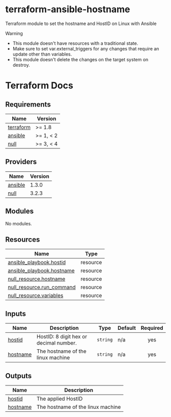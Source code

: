 # terraform-ansible-hostname
Terraform module to set the hostname and HostID on Linux with Ansible

> [!Warning]
> * This module doesn't have resources with a traditional state.
> * Make sure to set var.external_triggers for any changes that require an update other than variables.
> * This module doesn't delete the changes on the target system on destroy.

# Terraform Docs

<!-- BEGIN_TF_DOCS -->
## Requirements

| Name | Version |
|------|---------|
| <a name="requirement_terraform"></a> [terraform](#requirement\_terraform) | >= 1.8 |
| <a name="requirement_ansible"></a> [ansible](#requirement\_ansible) | >= 1, < 2 |
| <a name="requirement_null"></a> [null](#requirement\_null) | >= 3, < 4 |

## Providers

| Name | Version |
|------|---------|
| <a name="provider_ansible"></a> [ansible](#provider\_ansible) | 1.3.0 |
| <a name="provider_null"></a> [null](#provider\_null) | 3.2.3 |

## Modules

No modules.

## Resources

| Name | Type |
|------|------|
| [ansible_playbook.hostid](https://registry.terraform.io/providers/ansible/ansible/latest/docs/resources/playbook) | resource |
| [ansible_playbook.hostname](https://registry.terraform.io/providers/ansible/ansible/latest/docs/resources/playbook) | resource |
| [null_resource.hostname](https://registry.terraform.io/providers/hashicorp/null/latest/docs/resources/resource) | resource |
| [null_resource.run_command](https://registry.terraform.io/providers/hashicorp/null/latest/docs/resources/resource) | resource |
| [null_resource.variables](https://registry.terraform.io/providers/hashicorp/null/latest/docs/resources/resource) | resource |

## Inputs

| Name | Description | Type | Default | Required |
|------|-------------|------|---------|:--------:|
| <a name="input_hostid"></a> [hostid](#input\_hostid) | HostID: 8 digit hex or decimal number. | `string` | n/a | yes |
| <a name="input_hostname"></a> [hostname](#input\_hostname) | The hostname of the linux machine | `string` | n/a | yes |

## Outputs

| Name | Description |
|------|-------------|
| <a name="output_hostid"></a> [hostid](#output\_hostid) | The applied HostID |
| <a name="output_hostname"></a> [hostname](#output\_hostname) | The hostname of the linux machine |
<!-- END_TF_DOCS -->

